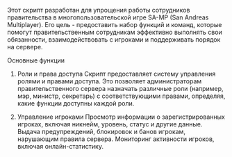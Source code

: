 Этот скрипт разработан для упрощения работы сотрудников правительства в многопользовательской игре SA-MP (San Andreas Multiplayer). Его цель - предоставить набор функций и команд, которые помогут правительственным сотрудникам эффективно выполнять свои обязанности, взаимодействовать с игроками и поддерживать порядок на сервере.

Основные функции
1. Роли и права доступа
Скрипт предоставляет систему управления ролями и правами доступа. Это позволяет администраторам правительственного сервера назначать различные роли (например, мэр, министр, секретарь) с соответствующими правами, определяя, какие функции доступны каждой роли.

2. Управление игроками
Просмотр информации о зарегистрированных игроках, включая никнейм, уровень, статус и другие данные.
Выдача предупреждений, блокировок и банов игрокам, нарушающим правила сервера.
Мониторинг активности игроков, включая онлайн-статистику.

